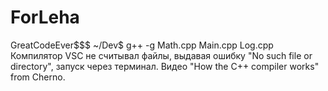 # ForLeha
GreatCodeEver$$$
~/Dev$ g++ -g Math.cpp Main.cpp Log.cpp
Компилятор VSC не считывал файлы, выдавая ошибку "No such file or directory", запуск через терминал. Видео "How the C++ compiler works" from Cherno.
